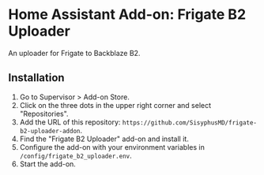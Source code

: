 # Home Assistant Add-on: Frigate B2 Uploader

An uploader for Frigate to Backblaze B2.

## Installation

1. Go to Supervisor > Add-on Store.
2. Click on the three dots in the upper right corner and select "Repositories".
3. Add the URL of this repository: `https://github.com/SisyphusMD/frigate-b2-uploader-addon`.
4. Find the "Frigate B2 Uploader" add-on and install it.
5. Configure the add-on with your environment variables in `/config/frigate_b2_uploader.env`.
6. Start the add-on.
